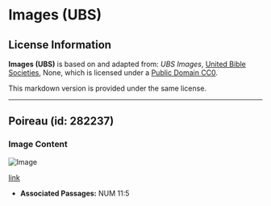 # Images (UBS)

## License Information

**Images (UBS)** is based on and adapted from: _UBS Images_, [United Bible Societies](https://unitedbiblesocieties.org/), None, which is licensed under a [Public Domain CC0](https://creativecommons.org/public-domain/cc0/).

This markdown version is provided under the same license.



--------------------------------

## Poireau (id: 282237)

### Image Content

![Image](https://cdn.aquifer.bible/aquifer-content/resources/Media/WEB-0584_leek.jpg)

[link](https://cdn.aquifer.bible/aquifer-content/resources/Media/WEB-0584_leek.jpg)

* **Associated Passages:** NUM 11:5

